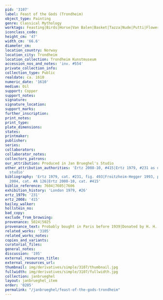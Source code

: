 ```yaml
---
pid: '3107'
label: Feast of the Gods (Trondheim)
object_type: Painting
genre: Classical Mythology
worktags: Feasting|Birds|Horse|Van Balen|Basket|Tazza|Nude|Putti|Flowers|Food|Fruit
iconclass_code:
height_cm: '47'
width_cm: '66.6'
diameter_cm:
location_country: Norway
location_city: Trondheim
location_collection: Trondheim Kunstmuseum
accession_nos_and_notes: 'inv. #554'
private_collection_info:
collection_type: Public
realdate: ca. 1610
numeric_date: '1610'
medium: Oil
support: Copper
support_notes:
signature:
signature_location:
support_marks:
further_inscription:
print_notes:
print_type:
plate_dimensions:
states:
printmaker:
publisher:
series:
collaborators:
collaborator_notes:
collectors_patrons:
our_attribution: Produced in Jan Brueghel's Studio
other_attribution_authorities: 'Ertz 2008-10, #415|Ertz 1979, #231 as uncertain, possibly
  studio'
bibliography: 'Ertz 1979, cat. #231, fig. 493|Froitzheim-Hegger 1993, pp. 158-59|Werche
  2004, cat. #A 126|Ertz 2008-10, cat. #415'
biblio_reference: 7604|7605|7606
exhibition_history: 'London 1979, #26'
ertz_1979: '231'
ertz_2008: '415'
bailey_walker:
hollstein_no:
bad_copy:
exclude_from_browsing:
provenance: 5024|5025
provenance_text: Probably bought in Paris before 1939|Donated by H. H. Bachke, 1948
related_works: '3105'
related_works_notes:
copies_and_variants:
curatorial_files:
general_notes:
discussion: '195'
external_resources_title:
external_resources_url:
thumbnail: img/derivatives/simple/3107/thumbnail.jpg
fullwidth: img/derivatives/simple/3107/fullwidth.jpg
collection: janbrueghel
layout: janbrueghel_item
order: '0205'
permalink: "/janbrueghel/feast-of-the-gods-trondheim"
---
```

